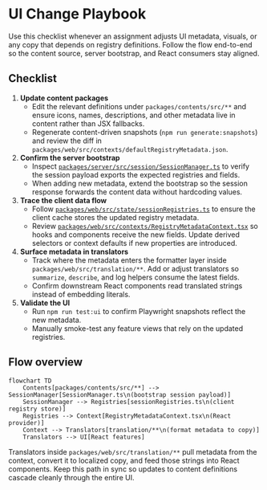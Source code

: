 # UI Change Playbook

Use this checklist whenever an assignment adjusts UI metadata, visuals, or any
copy that depends on registry definitions. Follow the flow end-to-end so the
content source, server bootstrap, and React consumers stay aligned.

## Checklist

1. **Update content packages**
   - Edit the relevant definitions under `packages/contents/src/**` and ensure
     icons, names, descriptions, and other metadata live in content rather than
     JSX fallbacks.
   - Regenerate content-driven snapshots (`npm run generate:snapshots`) and
     review the diff in
     `packages/web/src/contexts/defaultRegistryMetadata.json`.
2. **Confirm the server bootstrap**
   - Inspect
     [`packages/server/src/session/SessionManager.ts`](../packages/server/src/session/SessionManager.ts)
     to verify the session payload exports the expected registries and fields.
   - When adding new metadata, extend the bootstrap so the session response
     forwards the content data without hardcoding values.
3. **Trace the client data flow**
   - Follow
     [`packages/web/src/state/sessionRegistries.ts`](../packages/web/src/state/sessionRegistries.ts)
     to ensure the client cache stores the updated registry metadata.
   - Review
     [`packages/web/src/contexts/RegistryMetadataContext.tsx`](../packages/web/src/contexts/RegistryMetadataContext.tsx)
     so hooks and components receive the new fields. Update derived selectors or
     context defaults if new properties are introduced.
4. **Surface metadata in translators**
   - Track where the metadata enters the formatter layer inside
     `packages/web/src/translation/**`. Add or adjust translators so
     `summarize`, `describe`, and log helpers consume the latest fields.
   - Confirm downstream React components read translated strings instead of
     embedding literals.
5. **Validate the UI**
   - Run `npm run test:ui` to confirm Playwright snapshots reflect the new
     metadata.
   - Manually smoke-test any feature views that rely on the updated registries.

## Flow overview

```mermaid
flowchart TD
    Contents[packages/contents/src/**] --> SessionManager[SessionManager.ts\n(bootstrap session payload)]
    SessionManager --> Registries[sessionRegistries.ts\n(client registry store)]
    Registries --> Context[RegistryMetadataContext.tsx\n(React provider)]
    Context --> Translators[translation/**\n(format metadata to copy)]
    Translators --> UI[React features]
```

Translators inside `packages/web/src/translation/**` pull metadata from the
context, convert it to localized copy, and feed those strings into React
components. Keep this path in sync so updates to content definitions cascade
cleanly through the entire UI.
